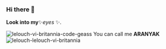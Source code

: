 ### Hi there 👋

**Look into my**✨_eyes_ ✨.

![lelouch-vi-britannia-code-geass](https://user-images.githubusercontent.com/64925270/216568044-79ebc227-eb82-4b02-a822-cab1410478f5.gif)
You can call me **ARANYAK**![lelouch-lelouch-vi-britannia](https://user-images.githubusercontent.com/64925270/216570276-d893f558-0e54-4b90-9bf2-34588239a2d4.gif)
